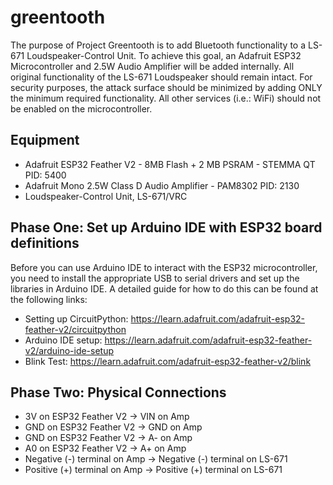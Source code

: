 # greentooth
The purpose of Project Greentooth is to add Bluetooth functionality to a LS-671 Loudspeaker-Control Unit.
To achieve this goal, an Adafruit ESP32 Microcontroller and 2.5W Audio Amplifier will be added internally.
All original functionality of the LS-671 Loudspeaker should remain intact.
For security purposes, the attack surface should be minimized by adding ONLY the minimum required functionality. All other services (i.e.: WiFi) should not be enabled on the microcontroller.

## Equipment
- Adafruit ESP32 Feather V2 - 8MB Flash + 2 MB PSRAM - STEMMA QT PID: 5400
- Adafruit Mono 2.5W Class D Audio Amplifier - PAM8302 PID: 2130
- Loudspeaker-Control Unit, LS-671/VRC

## Phase One: Set up Arduino IDE with ESP32 board definitions
Before you can use Arduino IDE to interact with the ESP32 microcontroller, you need to install the appropriate USB to serial drivers and set up the libraries in Arduino IDE. A detailed guide for how to do this can be found at the following links:
- Setting up CircuitPython: https://learn.adafruit.com/adafruit-esp32-feather-v2/circuitpython
- Arduino IDE setup: https://learn.adafruit.com/adafruit-esp32-feather-v2/arduino-ide-setup
- Blink Test: https://learn.adafruit.com/adafruit-esp32-feather-v2/blink

## Phase Two: Physical Connections
- 3V on ESP32 Feather V2 -> VIN on Amp
- GND on ESP32 Feather V2 -> GND on Amp
- GND on ESP32 Feather V2 -> A- on Amp
- A0 on ESP32 Feather V2 -> A+ on Amp
- Negative (-) terminal on Amp -> Negative (-) terminal on LS-671
- Positive (+) terminal on Amp -> Positive (+) terminal on LS-671